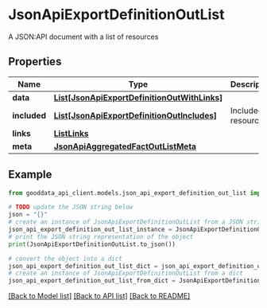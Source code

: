 # JsonApiExportDefinitionOutList

A JSON:API document with a list of resources

## Properties

Name | Type | Description | Notes
------------ | ------------- | ------------- | -------------
**data** | [**List[JsonApiExportDefinitionOutWithLinks]**](JsonApiExportDefinitionOutWithLinks.md) |  | 
**included** | [**List[JsonApiExportDefinitionOutIncludes]**](JsonApiExportDefinitionOutIncludes.md) | Included resources | [optional] 
**links** | [**ListLinks**](ListLinks.md) |  | [optional] 
**meta** | [**JsonApiAggregatedFactOutListMeta**](JsonApiAggregatedFactOutListMeta.md) |  | [optional] 

## Example

```python
from gooddata_api_client.models.json_api_export_definition_out_list import JsonApiExportDefinitionOutList

# TODO update the JSON string below
json = "{}"
# create an instance of JsonApiExportDefinitionOutList from a JSON string
json_api_export_definition_out_list_instance = JsonApiExportDefinitionOutList.from_json(json)
# print the JSON string representation of the object
print(JsonApiExportDefinitionOutList.to_json())

# convert the object into a dict
json_api_export_definition_out_list_dict = json_api_export_definition_out_list_instance.to_dict()
# create an instance of JsonApiExportDefinitionOutList from a dict
json_api_export_definition_out_list_from_dict = JsonApiExportDefinitionOutList.from_dict(json_api_export_definition_out_list_dict)
```
[[Back to Model list]](../README.md#documentation-for-models) [[Back to API list]](../README.md#documentation-for-api-endpoints) [[Back to README]](../README.md)


